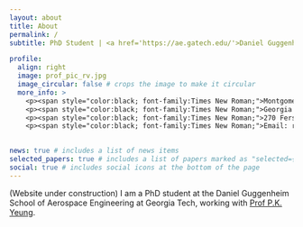 ```yaml
---
layout: about
title: About
permalink: /
subtitle: PhD Student | <a href='https://ae.gatech.edu/'>Daniel Guggenheim School of Aerospace Engineering, Georgia Tech</a> 

profile:
  align: right
  image: prof_pic_rv.jpg
  image_circular: false # crops the image to make it circular
  more_info: >
    <p><span style="color:black; font-family:Times New Roman;">Montgomery Knight 412</span> </p>
    <p><span style="color:black; font-family:Times New Roman;">Georgia Insitute of Technology</span> </p>
    <p><span style="color:black; font-family:Times New Roman;">270 Ferst Drive NW, Atlanta, GA 30332, USA</span> </p>
    <p><span style="color:black; font-family:Times New Roman;">Email: rvaideswaran3@gatech.edu</span> </p>
    

news: true # includes a list of news items
selected_papers: true # includes a list of papers marked as "selected={true}"
social: true # includes social icons at the bottom of the page
---
```


(Website under construction) I am a PhD student at the Daniel Guggenheim School of Aerospace Engineering at Georgia Tech, working with [Prof P.K. Yeung](https://ae.gatech.edu/directory/person/pui-kuen-yeung). 
